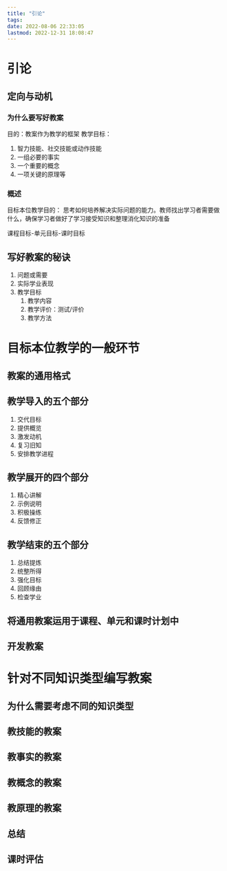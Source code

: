 ```yaml
---
title: "引论"
tags: 
date: 2022-08-06 22:33:05
lastmod: 2022-12-31 18:08:47
---
```


# 引论

## 定向与动机

### 为什么要写好教案

目的：教案作为教学的框架
教学目标：
1. 智力技能、社交技能或动作技能
2. 一组必要的事实
3. 一个重要的概念
4. 一项关键的原理等

### 概述

目标本位教学目的：
思考如何培养解决实际问题的能力。教师找出学习者需要做什么，确保学习者做好了学习接受知识和整理消化知识的准备

课程目标-单元目标-课时目标

## 写好教案的秘诀

1. 问题或需要
2. 实际学业表现
3. 教学目标
	1. 教学内容
	2. 教学评价：测试/评价
	3. 教学方法

# 目标本位教学的一般环节

## 教案的通用格式

## 教学导入的五个部分

1. 交代目标
2. 提供概览
3. 激发动机
4. 复习旧知
5. 安排教学进程

## 教学展开的四个部分

1. 精心讲解
2. 示例说明
3. 积极操练
4. 反馈修正

## 教学结束的五个部分

1. 总结提炼
2. 统整所得
3. 强化目标
4. 回顾缘由
5. 检查学业

## 将通用教案运用于课程、单元和课时计划中

## 开发教案

# 针对不同知识类型编写教案

## 为什么需要考虑不同的知识类型

## 教技能的教案

## 教事实的教案

## 教概念的教案

## 教原理的教案

## 总结

## 课时评估